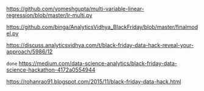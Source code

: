https://github.com/yomeshgupta/multi-variable-linear-regression/blob/master/lr-multi.py

https://github.com/binga/AnalyticsVidhya_BlackFriday/blob/master/finalmodel.py

https://discuss.analyticsvidhya.com/t/black-friday-data-hack-reveal-your-approach/5986/12

`done`  https://medium.com/data-science-analytics/black-friday-data-science-hackathon-4172a0554944

https://rohanrao91.blogspot.com/2015/11/black-friday-data-hack.html
